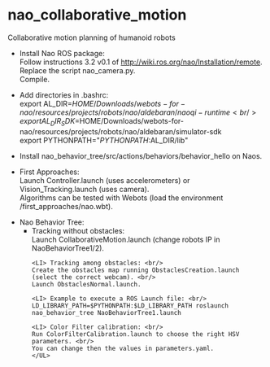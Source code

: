 nao_collaborative_motion
========================

Collaborative motion planning of humanoid robots

- Install Nao ROS package: <br/> 
Follow instructions 3.2 v0.1 of http://wiki.ros.org/nao/Installation/remote. <br/>
Replace the script nao_camera.py. <br/>
Compile.

- Add directories in .bashrc: <br/>
export AL_DIR=$HOME/Downloads/webots-for-nao/resources/projects/robots/nao/aldebaran/naoqi-runtime <br/>
export AL_DIR_SDK=$HOME/Downloads/webots-for-nao/resources/projects/robots/nao/aldebaran/simulator-sdk <br/>
export PYTHONPATH="$PYTHONPATH:$AL_DIR/lib"

- Install nao_behavior_tree/src/actions/behaviors/behavior_hello on Naos.

- First Approaches: <br/>
Launch Controller.launch (uses accelerometers) or Vision_Tracking.launch (uses camera). <br/> 
Algorithms can be tested with Webots (load the environment /first_approaches/nao.wbt). 

<UL TYPE="disc">
<LI> Nao Behavior Tree:
	<UL type="square">
	<LI> Tracking without obstacles: <br/>
	Launch CollaborativeMotion.launch (change robots IP in NaoBehaviorTree1/2).

	<LI> Tracking among obstacles: <br/>
	Create the obstacles map running ObstaclesCreation.launch (select the correct webcam). <br/>
	Launch ObstaclesNormal.launch.

	<LI> Example to execute a ROS Launch file: <br/>
	LD_LIBRARY_PATH=$PYTHONPATH:$LD_LIBRARY_PATH roslaunch nao_behavior_tree NaoBehaviorTree1.launch

	<LI> Color Filter calibration: <br/>
	Run ColorFilterCalibration.launch to choose the right HSV parameters. <br/>
	You can change then the values in parameters.yaml.
	</UL>
</UL>
